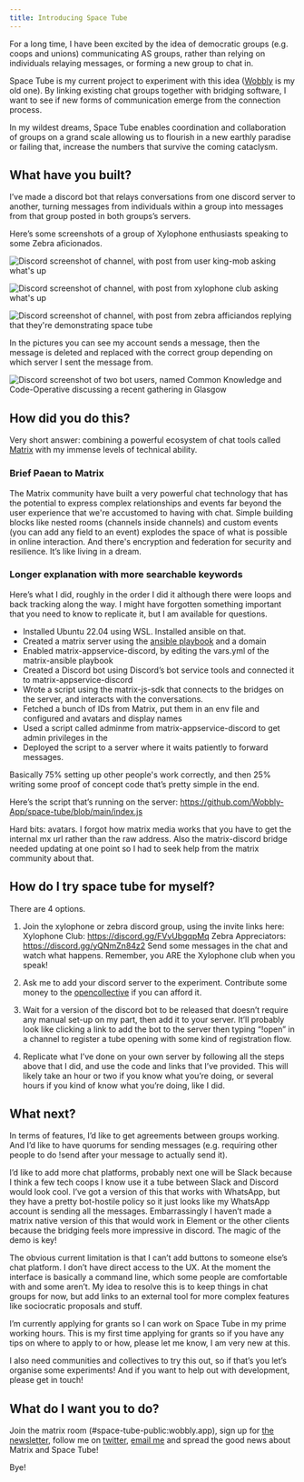 ```yaml
---
title: Introducing Space Tube
---
```


For a long time, I have been excited by the idea of democratic groups (e.g. coops and unions) communicating AS groups, rather than relying on individuals relaying messages, or forming a new group to chat in. 

Space Tube is my current project to experiment with this idea ([Wobbly](https://wobbly.app) is my old one). By linking existing chat groups together with bridging software, I want to see if new forms of communication emerge from the connection process.

In my wildest dreams, Space Tube enables coordination and collaboration of groups on a grand scale allowing us to flourish in a new earthly paradise or failing that, increase the numbers that survive the coming cataclysm.

## What have you built?

I’ve made a discord bot that relays conversations from one discord server to another, turning messages from individuals within a group into messages from that group posted in both groups’s servers.

Here’s some screenshots of a group of Xylophone enthusiasts speaking to some Zebra aficionados. 

![Discord screenshot of channel, with post from user king-mob asking what's up](https://wobbly.app/assets/img/space%20tube%20demo%20sequence%201.png "User sends message")

![Discord screenshot of channel, with post from xylophone club asking what's up](https://wobbly.app/assets/img/space%20tube%20demo%20sequence%202.png "Message is now sent from the group")

![Discord screenshot of channel, with post from zebra afficiandos replying that they're demonstrating space tube](https://wobbly.app/assets/img/space%20tube%20demo%20sequence%203.png "Reply from the other group that can see the message")

In the pictures you can see my account sends a message, then the message is deleted and replaced with the correct group depending on which server I sent the message from.

![Discord screenshot of two bot users, named Common Knowledge and Code-Operative discussing a recent gathering in Glasgow](https://wobbly.app/assets/img/codeop%20common%20knowledge%20talking.png "Here's another example of it actually in use, a coop called Common Knowledge asked Code-Operative about a recent coop gathering in Glasgow.")


## How did you do this?

Very short answer: combining a powerful ecosystem of chat tools called [Matrix](https://matrix.org/) with my immense levels of technical ability.

### Brief Paean to Matrix

The Matrix community have built a very powerful chat technology that has the potential to express complex relationships and events far beyond the user experience that we're accustomed to having with chat. Simple building blocks like nested rooms (channels inside channels) and custom events (you can add any field to an event) explodes the space of what is possible in online interaction. And there's encryption and federation for security and resilience. It’s like living in a dream.

### Longer explanation with more searchable keywords

Here’s what I did, roughly in the order I did it although there were loops and back tracking along the way. I might have forgotten something important that you need to know to replicate it, but I am available for questions.

* Installed Ubuntu 22.04 using WSL. Installed ansible on that.
* Created a matrix server using the [ansible playbook](https://github.com/spantaleev/matrix-docker-ansible-deploy) and a domain
* Enabled matrix-appservice-discord, by editing the vars.yml of the matrix-ansible playbook
* Created a Discord bot using Discord’s bot service tools and connected it to matrix-appservice-discord
* Wrote a script using the matrix-js-sdk that connects to the bridges on the server, and interacts with the conversations.
* Fetched a bunch of IDs from Matrix, put them in an env file and configured and avatars and display names
* Used a script called adminme from matrix-appservice-discord to get admin privileges in the 
* Deployed the script to a server where it waits patiently to forward messages.

Basically 75% setting up other people's work correctly, and then 25% writing some proof of concept code that’s pretty simple in the end.

Here’s the script that’s running on the server: https://github.com/Wobbly-App/space-tube/blob/main/index.js

Hard bits: avatars. I forgot how matrix media works that you have to get the internal mx url rather than the raw address. Also the matrix-discord bridge needed updating at one point so I had to seek help from the matrix community about that.

## How do I try space tube for myself?

There are 4 options.

1. Join the xylophone or zebra discord group, using the invite links here:
Xylophone Club: https://discord.gg/FVvUbgqpMq
Zebra Appreciators: https://discord.gg/yQNmZn84z2
Send some messages in the chat and watch what happens. Remember, you ARE the Xylophone club when you speak!

2. Ask me to add your discord server to the experiment. Contribute some money to the [opencollective](https://opencollective.com/wobbly) if you can afford it.

3. Wait for a version of the discord bot to be released that doesn’t require any manual set-up on my part, then add it to your server.
It’ll probably look like clicking a link to add the bot to the server then typing “!open” in a channel to register a tube opening with some kind of registration flow.

4. Replicate what I’ve done on your own server by following all the steps above that I did, and use the code and links that I’ve provided. This will likely take an hour or two if you know what you’re doing, or several hours if you kind of know what you’re doing, like I did.

## What next?

In terms of features, I’d like to get agreements between groups working. And I’d like to have quorums for sending messages (e.g. requiring other people to do !send after your message to actually send it).

I’d like to add more chat platforms, probably next one will be Slack because I think a few tech coops I know use it a tube between Slack and Discord would look cool. I’ve got a version of this that works with WhatsApp, but they have a pretty bot-hostile policy so it just looks like my WhatsApp account is sending all the messages. Embarrassingly I haven’t made a matrix native version of this that would work in Element or the other clients because the bridging feels more impressive in discord. The magic of the demo is key!

The obvious current limitation is that I can’t add buttons to someone else’s chat platform. I don’t have direct access to the UX. At the moment the interface is basically a command line, which some people are comfortable with and some aren’t. My idea to resolve this is to keep things in chat groups for now, but add links to an external tool for more complex features like sociocratic proposals and stuff.

I’m currently applying for grants so I can work on Space Tube in my prime working hours. This is my first time applying for grants so if you have any tips on where to apply to or how, please let me know, I am very new at this.

I also need communities and collectives to try this out, so if that’s you let’s organise some experiments! And if you want to help out with development, please get in touch!

## What do I want you to do?

Join the matrix room (#space-tube-public:wobbly.app), sign up for [the newsletter](http://tinyletter.com/wobbly), follow me on [twitter](https://twitter.com/JoKingMob), [email me](mailto:john@wobbly.app) and spread the good news about Matrix and Space Tube!

Bye!
